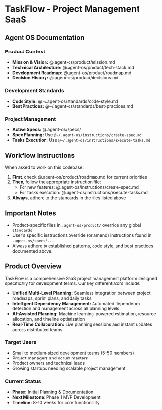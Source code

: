 # TaskFlow - Project Management SaaS

## Agent OS Documentation

### Product Context
- **Mission & Vision:** @.agent-os/product/mission.md
- **Technical Architecture:** @.agent-os/product/tech-stack.md
- **Development Roadmap:** @.agent-os/product/roadmap.md
- **Decision History:** @.agent-os/product/decisions.md

### Development Standards
- **Code Style:** @~/.agent-os/standards/code-style.md
- **Best Practices:** @~/.agent-os/standards/best-practices.md

### Project Management
- **Active Specs:** @.agent-os/specs/
- **Spec Planning:** Use `@~/.agent-os/instructions/create-spec.md`
- **Tasks Execution:** Use `@~/.agent-os/instructions/execute-tasks.md`

## Workflow Instructions

When asked to work on this codebase:

1. **First**, check @.agent-os/product/roadmap.md for current priorities
2. **Then**, follow the appropriate instruction file:
   - For new features: @.agent-os/instructions/create-spec.md
   - For tasks execution: @.agent-os/instructions/execute-tasks.md
3. **Always**, adhere to the standards in the files listed above

## Important Notes

- Product-specific files in `.agent-os/product/` override any global standards
- User's specific instructions override (or amend) instructions found in `.agent-os/specs/...`
- Always adhere to established patterns, code style, and best practices documented above.

## Product Overview

TaskFlow is a comprehensive SaaS project management platform designed specifically for development teams. Our key differentiators include:

- **Unified Multi-Level Planning:** Seamless integration between project roadmaps, sprint plans, and daily tasks
- **Intelligent Dependency Management:** Automated dependency detection and management across all planning levels
- **AI-Assisted Planning:** Machine learning-powered estimation, resource allocation, and timeline optimization
- **Real-Time Collaboration:** Live planning sessions and instant updates across distributed teams

### Target Users
- Small to medium-sized development teams (5-50 members)
- Project managers and scrum masters
- Product owners and technical leads
- Growing startups needing scalable project management

### Current Status
- **Phase:** Initial Planning & Documentation
- **Next Milestone:** Phase 1 MVP Development
- **Timeline:** 8-10 weeks for core functionality
